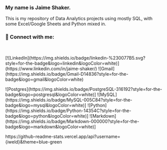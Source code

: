 ### My name is Jaime Shaker.

This is my repository of Data Analytics projects using mostly SQL, with some Excel/Google Sheets and Python mixed in.

### :handshake: Connect with me:
<br />
<p align="left"> 
  [![LinkedIn](https://img.shields.io/badge/linkedin-%230077B5.svg?style=for-the-badge&logo=linkedin&logoColor=white)](https://www.linkedin.com/in/jaime-shaker/)
  ![Gmail](https://img.shields.io/badge/Gmail-D14836?style=for-the-badge&logo=gmail&logoColor=white)
</p>
<p align="left">
![Postgres](https://img.shields.io/badge/PostgreSQL-316192?style=for-the-badge&logo=postgresql&logoColor=white)]
![MySQL](https://img.shields.io/badge/MySQL-005C84?style=for-the-badge&logo=mysql&logoColor=white)]
![Python](https://img.shields.io/badge/Python-14354C?style=for-the-badge&logo=python&logoColor=white)]
![Markdown](https://img.shields.io/badge/Markdown-000000?style=for-the-badge&logo=markdown&logoColor=white)]
</p>
<p>
 https://github-readme-stats.vercel.app/api?username={iweld}&theme=blue-green
</p>

<!--
**iweld/iweld** is a ✨ _special_ ✨ repository because its `README.md` (this file) appears on your GitHub profile.

Here are some ideas to get you started:

- 🔭 I’m currently working on ...
- 🌱 I’m currently learning ...
- 👯 I’m looking to collaborate on ...
- 🤔 I’m looking for help with ...
- 💬 Ask me about ...
- 📫 How to reach me: ...
- 😄 Pronouns: ...
- ⚡ Fun fact: ...
-->
